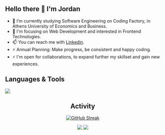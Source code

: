 ## Hello there 👋  I'm Jordan 
  
- 🔭 I’m currently studying Software Engineering on Coding Factory, in Athens University of Economics and Business.
- 🔭 I'm focusing on Web Development and interested in Frontend Technologies. 
- 📫 You can reach me with [Linkedin](https://www.linkedin.com/in/iordanispapaditsas/). 
- ⚡ Annual Planning: Make progress, be consistent and happy coding.
- ⚡ I'm open for collaborations, to expand further my skillset and gain new experiences.   


<div align="left">  
  

## Languages & Tools 

<a href="https://skillicons.dev">
    <img src="https://skillicons.dev/icons?i=html,css,js,java,bootstrap,git" />
</a>

</div>

<div align="center">  

## Activity
  
[![GitHub Streak](https://streak-stats.demolab.com/?user=jordanpapaditsas&theme=tokyonight)](https://git.io/streak-stats)
  
![](http://github-profile-summary-cards.vercel.app/api/cards/stats?username=jordanpapaditsas&theme=blueberry) ![](http://github-profile-summary-cards.vercel.app/api/cards/most-commit-language?username=jordanpapaditsas&theme=blueberry)  

</div>
  


